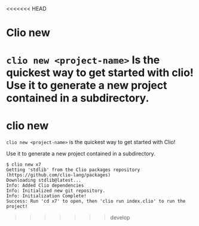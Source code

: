 <<<<<<< HEAD
# Clio new

`clio new <project-name>` Is the quickest way to get started with clio! Use it to generate a new project contained in a subdirectory.
=======
# clio new

`clio new <project-name>` is the quickest way to get started with Clio!

Use it to generate a new project contained in a subdirectory.

```text
$ clio new x7
Getting 'stdlib' from the Clio packages repository (https://github.com/clio-lang/packages)
Downloading stdlib@latest...
Info: Added Clio dependencies
Info: Initialized new git repository.
Info: Initialization Complete!
Success: Run 'cd x7' to open, then 'clio run index.clio' to run the project!
```

>>>>>>> develop
